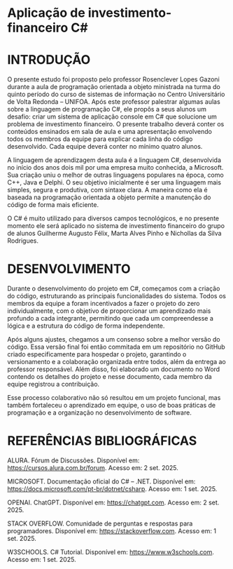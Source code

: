 # Aplicação de investimento-financeiro C#
# INTRODUÇÃO 
  O presente estudo foi proposto pelo professor Rosenclever Lopes Gazoni 
durante a aula de programação orientada a objeto ministrada na turma do quinto 
período do curso de sistemas de informação no Centro Universitário de Volta 
Redonda – UNIFOA. Após este professor palestrar algumas aulas sobre a 
linguagem de programação C#, ele propôs a seus alunos um desafio: criar um 
sistema de aplicação console em C# que solucione um problema de investimento 
financeiro. O presente trabalho deverá conter os conteúdos ensinados em sala de 
aula e uma apresentação envolvendo todos os membros da equipe para explicar 
cada linha do código desenvolvido. Cada equipe deverá conter no mínimo quatro 
alunos. 

  A linguagem de aprendizagem desta aula é a linguagem C#, desenvolvida no 
início dos anos dois mil por uma empresa muito conhecida, a Microsoft. Sua criação 
uniu o melhor de outras linguagens populares na época, como C++, Java e Delphi. 
O seu objetivo inicialmente é ser uma linguagem mais simples, segura e produtiva, 
com sintaxe clara. A maneira como ela é baseada na programação orientada a 
objeto permite a manutenção do código de forma mais eficiente. 

  O C# é muito utilizado para diversos campos tecnológicos, e no presente 
momento ele será aplicado no sistema de investimento financeiro do grupo de 
alunos Guilherme Augusto Félix, Marta Alves Pinho e Nichollas da Silva Rodrigues.

# DESENVOLVIMENTO 
  Durante o desenvolvimento do projeto em C#, começamos com a criação do código, 
estruturando as principais funcionalidades do sistema. Todos os membros da 
equipe a foram incentivados a fazer o projeto do zero individualmente, com o 
objetivo de proporcionar um aprendizado mais profundo a cada integrante, 
permitindo que cada um compreendesse a lógica e a estrutura do código de forma 
independente. 

  Após alguns ajustes, chegamos a um consenso sobre a melhor versão do código. 
Essa versão final foi então commitada em um repositório no GitHub criado 
especificamente para hospedar o projeto, garantindo o versionamento e a 
colaboração organizada entre todos, além da entrega ao professor responsável. 
Além disso, foi elaborado um documento no Word contendo os detalhes do projeto 
e nesse documento, cada membro da equipe registrou a contribuição. 

  Esse processo colaborativo não só resultou em um projeto funcional, mas também 
fortaleceu o aprendizado em equipe, o uso de boas práticas de programação e a 
organização no desenvolvimento de software.

# REFERÊNCIAS BIBLIOGRÁFICAS 
ALURA. Fórum de Discussões. Disponível em: https://cursos.alura.com.br/forum. 
Acesso em: 2 set. 2025. 

MICROSOFT. Documentação oficial do C# – .NET. Disponível em: 
https://docs.microsoft.com/pt-br/dotnet/csharp. Acesso em: 1 set. 2025. 

OPENAI. ChatGPT. Disponível em: https://chatgpt.com. Acesso em: 2 set. 2025. 

STACK OVERFLOW. Comunidade de perguntas e respostas para 
programadores. Disponível em: https://stackoverflow.com. Acesso em: 1 set. 2025. 

W3SCHOOLS. C# Tutorial. Disponível em: https://www.w3schools.com. Acesso 
em: 1 set. 2025.